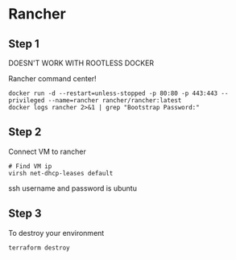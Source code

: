 # Rancher

## Step 1

DOESN'T WORK WITH ROOTLESS DOCKER

Rancher command center!

    docker run -d --restart=unless-stopped -p 80:80 -p 443:443 --privileged --name=rancher rancher/rancher:latest
    docker logs rancher 2>&1 | grep "Bootstrap Password:"


   
## Step 2

Connect VM to rancher

    # Find VM ip
    virsh net-dhcp-leases default

ssh username and password is ubuntu

## Step 3

To destroy your environment

    terraform destroy
